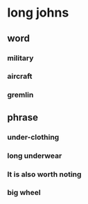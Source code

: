 # long johns

## word
### military
### aircraft
### gremlin

## phrase
### under-clothing
### long underwear
### It is also worth noting
### big wheel